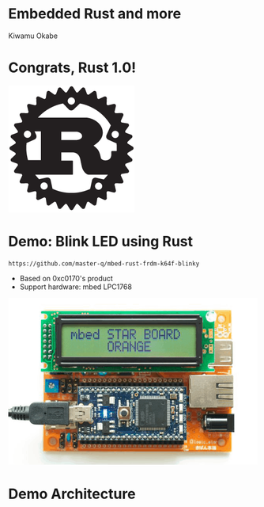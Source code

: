 # Embedded Rust and more

Kiwamu Okabe

# Congrats, Rust 1.0!

![inline](img/rust.png)

# Demo: Blink LED using Rust

```
https://github.com/master-q/mbed-rust-frdm-k64f-blinky
```

* Based on 0xc0170's product
* Support hardware: mbed LPC1768

![inline](img/mbed_StarBoard_Orange.png)

# Demo Architecture
